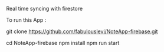 
Real time syncing with firestore

To run this App :

git clone https://github.com/fabulouslevi/NoteApp-firebase.git

cd NoteApp-firebase
npm install
npm run start


